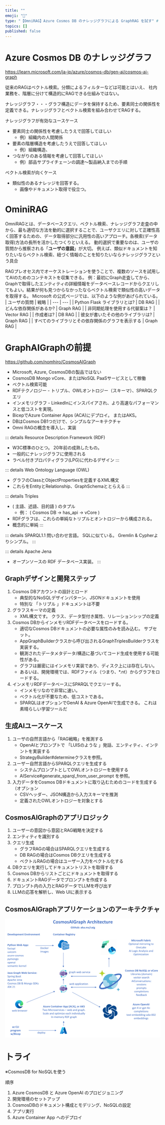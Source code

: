 ```yaml
---
title: ""
emoji: "📝"
type: "【OmniRAG】Azure Cosmos DB のナレッジグラフによる GraphRAG を試す" # tech: 技術記事 / idea: アイデア
topics: []
published: false
---
```


# Azure Cosmos DB のナレッジグラフ
https://learn.microsoft.com/ja-jp/azure/cosmos-db/gen-ai/cosmos-ai-graph

従来のRAGはベクトル検索。分類によるフィルターなどは可能とはいえ、
社内業務を、階層に分けて構造的にRAGできる仕組みではない。

ナレッジグラフ・・・グラフ構造にデータを保持するため、要素同士の関係性を定義できる。ナレッジグラフとベクトル検索を組み合わせてRAGする。


ナレッジグラフが有効なユースケース
- 要素同士の関係性を考慮したうえで回答してほしい
  - 例）組織内の人間関係
- 要素の階層構造を考慮したうえで回答してほしい
  - 例）組織構造、
- つながりのある情報を考慮して回答してほしい
  - 例）部品サプライチェーンの調達～製品納入までの手順

ベクトル検索が向くケース
- 類似性のあるナレッジを回答する。
  - 画像やドキュメント取得で役立つ。

# OminiRAG
OmniRAGとは、データベースクエリ、ベクトル検索、ナレッジグラフ走査の中から、最も適切な方法を動的に選択することで、ユーザクエリに対して正確性高く回答するための、データ取得部分に汎用性の高いアプローチ。各検索(データ取得)方法の長所を活かしたつくりといえる。
動的選択で重要なのは、ユーザの質問から推察される「**ユーザの意図**」が大切。
例えば、類似ドキュメントを知りたいならベクトル検索、紐づく情報のことを知りたいならナレッジグラフという具合

RAGプレオセス内でオーケストレーションを使うことで、複数のソースを試用してAIのためのコンテキストを収集できる。
例：最初にGraph走査してから、Graphで取得したエンティティの詳細情報をデータベースレコードからクエリしてもよい。結果が何も見つからなかったならベクトル検索で類似性の高いデータを取得する。
Microsoft の公式ページでは、以下のような例があげられている。
| ユーザの質問 | 戦略 |
| --- | --- |
| Python Flask ライブラリとは? | DB RAG |
| どんな依存関係があるか? | Graph RAG |
| 非同期処理を使用する代替案は？ | Vector RAG |
| 作成者は? | DB RAG |
| 彼女が書いたその他のライブラリは? | Graph RAG |
| すべてのライブラリとその依存関係のグラフを表示する | Graph RAG |

# GraphAIGraphの前提
https://github.com/nomhiro/CosmosAIGraph
- Microsoft, Azure, CosmosDBの製品ではない
- CosmosDB Mongo vCore、またはNoSQL PaaSサービスとして稼働
- ベクトル検索可能
- RDFテクノロジー - トリプル、OWLオントロジー（スキーマ）、SPARQLクエリ
- インメモリグラフ - LinkedInにインスパイアされ、より高速なパフォーマンスと低コストを実現。
- BicepでAzure Container Apps (ACA)にデプロイ。 またはAKS。 
- DBはCosmos DB1つだけで、シンプルなアーキテクチャ
- Omni RAGの概念を導入し、実装

::: details Resource Description Framework (RDF)
- W3C標準のひとつ。  20年前の成熟したもの。
- 一般的にナレッジグラフに使用される
- ラベル付きプロパティグラフ(LPG)に代わるデザイン
:::

::: details Web Ontology Language (OWL)
- グラフのClassとObjectPropertiesを定義するXML構文
- これらをEntityとRelationship、GraphSchemaととらえる
:::

::: details Triples
- ( 主語、述語、目的語 ) のタプル
  - 例： ( Cosmos DB → has_api → vCore ) 
- RDFグラフは、これらの単純なトリプルとオントロジーから構成される。
- 概念的に単純
:::

::: details SPARQL1.1
問い合わせ言語。 SQLに似ている。 Gremlin & Cypherよりシンプル。
:::

::: details Apache Jena 
- オープンソースの RDF データベース実装。
:::

## Graphデザインと開発ステップ
1. Cosmos DBアカウントの設計とロード
   - 典型的なNoSQLデザインパターン、JSONドキュメントを使用
   - 特別な 「トリプル 」ドキュメントは不要
2. グラフスキーマの定義
   - XML構文です。 クラス、データ型付き属性、リレーションシップの定義
3. Cosmos DBからインメモリRDFデータベースをロードする。
   - 適切なCosmos DBドキュメントの必要な属性のみを読み込む。 サブセット。
   - AppGraphBuilderクラスから呼び出されるGraphTriplesBuilderクラスを実装する。
   - 観測されたデータメタデータ/構造に基づいてコード生成を使用する可能性がある。
   - グラフは厳密にはインメモリ実装であり、ディスク上には存在しない。
   - あるいは、開発環境では、RDFファイル（つまり、*.nt）からグラフをロードする。
4. インメモリRDFデータベースにSPARQLでクエリーする。
   - インメモリなので非常に速い。
   - ベクトル化が不要なため、低コストである。
   - SPARQLはオプションでGenAI & Azure OpenAIで生成できる。 これは素晴らしい学習ツールだ

## 生成AIユースケース
1. ユーザの自然言語から「RAG戦略」を推測する 
   - OpenAIとプロンプトで 「LUISのような 」発話、エンティティ、インテントを実装する
   - StrategyBuilder#determineクラスを参照。
2. ユーザー自然言語からSPARQLクエリを生成する
   - システムプロンプトとしてOWLオントロジーを使用する
   - AIService#generate_sparql_from_user_prompt を参照。
3. 入力データをCosmos DBドキュメントに取り込むためのコードを生成する（オプション
   - CSVヘッダー、JSON構造から入力スキーマを推測
   - 定義されたOWLオントロジーを対象とする

## CosmosAIGraphのアプリロジック
1. ユーザーの意図から意図とRAG戦略を決定する
2. エンティティを識別する
3. クエリ生成
   - グラフRAGの場合はSPARQLクエリを生成する
   - DB RAGの場合はCosmos DBクエリを生成する
   - ベクトルRAGの場合はユーザー入力をベクトル化する
4. DBクエリを実行してドキュメントリストを取得する
5. Cosmos DBからリストごとにドキュメントを取得する
6. ドキュメントRAGデータでプロンプトを作成する
7. プロンプト内の入力とRAGデータでLLMを呼び出す
8. LLMの応答を解析し、Web UIに表示する

## CosmosAIGraphアプリケーションのアーキテクチャ
![](/images/cosmos-ai-graph-rag/2025-01-26-01-40-30.png)

# トライ
※CosmosDB for NoSQLを使う

順序
1. Azure CosmosDB と Azure OpenAI のプロビジョニング
2. 開発環境のセットアップ
3. CosmosDBのドキュメント構成とモデリング、NoSQLの設定
4. アプリ実行
5. Azure Container App へのデプロイ